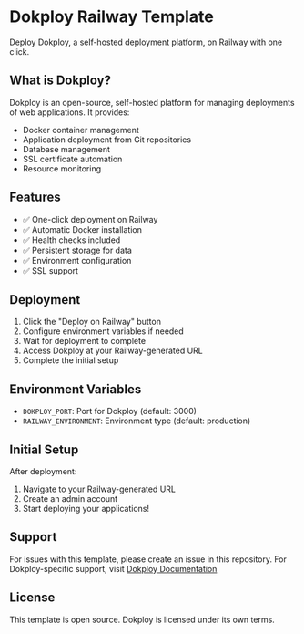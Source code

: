 # Dokploy Railway Template

Deploy Dokploy, a self-hosted deployment platform, on Railway with one click.

## What is Dokploy?

Dokploy is an open-source, self-hosted platform for managing deployments of web applications. It provides:

- Docker container management
- Application deployment from Git repositories
- Database management
- SSL certificate automation
- Resource monitoring

## Features

- ✅ One-click deployment on Railway
- ✅ Automatic Docker installation
- ✅ Health checks included
- ✅ Persistent storage for data
- ✅ Environment configuration
- ✅ SSL support

## Deployment

1. Click the "Deploy on Railway" button
2. Configure environment variables if needed
3. Wait for deployment to complete
4. Access Dokploy at your Railway-generated URL
5. Complete the initial setup

## Environment Variables

- `DOKPLOY_PORT`: Port for Dokploy (default: 3000)
- `RAILWAY_ENVIRONMENT`: Environment type (default: production)

## Initial Setup

After deployment:

1. Navigate to your Railway-generated URL
2. Create an admin account
3. Start deploying your applications!

## Support

For issues with this template, please create an issue in this repository.
For Dokploy-specific support, visit [Dokploy Documentation](https://docs.dokploy.com)

## License

This template is open source. Dokploy is licensed under its own terms.